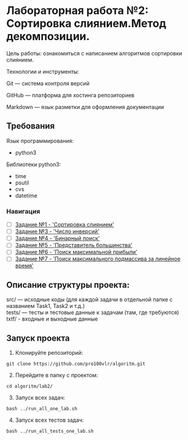 # Лабораторная работа №2: Сортировка слиянием.Метод декомпозиции. 

Цель работы: ознакомиться с написанием алгоритмов сортировки слиянием.   

Технологии и инструменты:

Git — система контроля версий

GitHub — платформа для хостинга репозиториев

Markdown — язык разметки для оформления документации

## Требования      

Язык программирования:  
- python3  

Библиотеки python3:  

- time  
- psutil  
- cvs
- datetime

### Навигация

- [ ] [Задание №1 - 'Сортировка слиянием'](Task1/src/Task1.py)
- [ ] [Задание №3 - 'Число инверсий'](Task3/src/Task3.py)
- [ ] [Задание №4 - 'Бинарный поиск'](Task4/src/Task4.py)
- [ ] [Задание №5 - 'Представитель большинства'](Task5/src/Task5.py)
- [ ] [Задание №6 - 'Поиск максимальной прибыли'](Task6/src/Task6.py)
- [ ] [Задание №7 - 'Поиск максимального подмассива за линейное время'](Task7/src/Task7.py)

## Описание структуры проекта:

src/ — исходные коды (для каждой задачи в отдельной папке с названием Task1, Task2 и т.д.)   
tests/ — тесты и тестовые данные к задачам (там, где требуются)    
txtf/ - входные и выходные данные

## Запуск проекта 

1. Клонируйте репозиторий:
  
`git clone https://github.com/pro100vlr/algoritm.git`  

2. Перейдите в папку с проектом:

`cd algoritm/lab2/`  

3. Запуск всех задач:
   
`bash ../run_all_one_lab.sh`

4. Запуск всех тестов задач:
   
`bash ../run_all_tests_one_lab.sh` 
